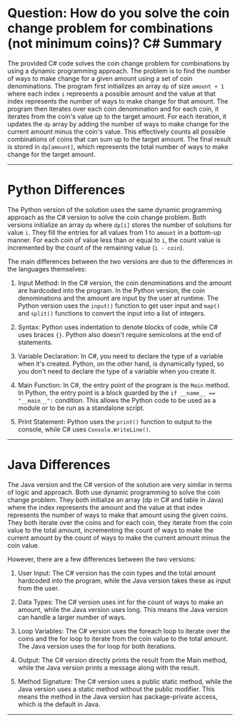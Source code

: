 # Question: How do you solve the coin change problem for combinations (not minimum coins)? C# Summary

The provided C# code solves the coin change problem for combinations by using a dynamic programming approach. The problem is to find the number of ways to make change for a given amount using a set of coin denominations. The program first initializes an array `dp` of size `amount + 1` where each index `i` represents a possible amount and the value at that index represents the number of ways to make change for that amount. The program then iterates over each coin denomination and for each coin, it iterates from the coin's value up to the target amount. For each iteration, it updates the `dp` array by adding the number of ways to make change for the current amount minus the coin's value. This effectively counts all possible combinations of coins that can sum up to the target amount. The final result is stored in `dp[amount]`, which represents the total number of ways to make change for the target amount.

---

# Python Differences

The Python version of the solution uses the same dynamic programming approach as the C# version to solve the coin change problem. Both versions initialize an array `dp` where `dp[i]` stores the number of solutions for value `i`. They fill the entries for all values from 1 to `amount` in a bottom-up manner. For each coin of value less than or equal to `i`, the count value is incremented by the count of the remaining value (`i - coin`).

The main differences between the two versions are due to the differences in the languages themselves:

1. Input Method: In the C# version, the coin denominations and the amount are hardcoded into the program. In the Python version, the coin denominations and the amount are input by the user at runtime. The Python version uses the `input()` function to get user input and `map()` and `split()` functions to convert the input into a list of integers.

2. Syntax: Python uses indentation to denote blocks of code, while C# uses braces `{}`. Python also doesn't require semicolons at the end of statements.

3. Variable Declaration: In C#, you need to declare the type of a variable when it's created. Python, on the other hand, is dynamically typed, so you don't need to declare the type of a variable when you create it.

4. Main Function: In C#, the entry point of the program is the `Main` method. In Python, the entry point is a block guarded by the `if __name__ == "__main__":` condition. This allows the Python code to be used as a module or to be run as a standalone script.

5. Print Statement: Python uses the `print()` function to output to the console, while C# uses `Console.WriteLine()`.

---

# Java Differences

The Java version and the C# version of the solution are very similar in terms of logic and approach. Both use dynamic programming to solve the coin change problem. They both initialize an array (dp in C# and table in Java) where the index represents the amount and the value at that index represents the number of ways to make that amount using the given coins. They both iterate over the coins and for each coin, they iterate from the coin value to the total amount, incrementing the count of ways to make the current amount by the count of ways to make the current amount minus the coin value.

However, there are a few differences between the two versions:

1. User Input: The C# version has the coin types and the total amount hardcoded into the program, while the Java version takes these as input from the user.

2. Data Types: The C# version uses int for the count of ways to make an amount, while the Java version uses long. This means the Java version can handle a larger number of ways.

3. Loop Variables: The C# version uses the foreach loop to iterate over the coins and the for loop to iterate from the coin value to the total amount. The Java version uses the for loop for both iterations.

4. Output: The C# version directly prints the result from the Main method, while the Java version prints a message along with the result.

5. Method Signature: The C# version uses a public static method, while the Java version uses a static method without the public modifier. This means the method in the Java version has package-private access, which is the default in Java.

---
